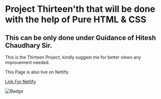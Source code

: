 # Project Thirteen'th that will be done with the help of Pure HTML & CSS 
## This can be only done under Guidance of Hitesh Chaudhary Sir.

This is the Thirteen Project, kindly suggest me for better views any improvement needed.

This Page is also live on Netlify.

[Link For Netlify](https://13th-project-paragsawai.netlify.app/) 

![Badge](https://img.shields.io/badge/Projects%20of-HTML%20%26%20CSS-brightgreen)